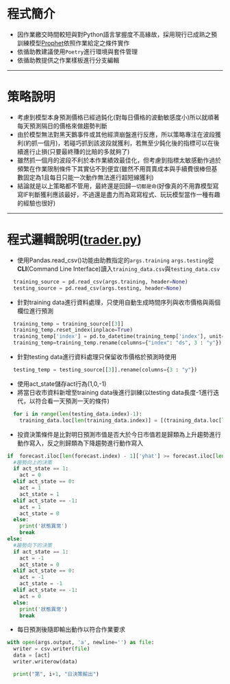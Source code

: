 
# 程式簡介
* 因作業繳交時間較短與對Python語言掌握度不高緣故，採用現行已成熟之預訓練模型[Prophet](https://facebook.github.io/prophet/)依照作業給定之條件實作
* 依循助教建議使用`Poetry`進行環境與套件管理
* 依循助教提供之作業樣板進行分支編輯
---
# 策略說明
* 考慮到模型本身預測價格已經過鈍化(對每日價格的波動敏感度小)所以就順著每天預測隔日的價格來做趨勢判斷
* 由於模型無法對黑天鵝事件或其他經濟崩盤進行反應，所以策略專注在波段獲利(約抓一個月)，若碰巧抓到該波段就獲利，若無至少鈍化後的指標可以在後續進行止損(只要最終賺的比賠的多就夠了)
* 雖然抓一個月的波段不利於本作業績效最佳化，但考慮到指標太敏感動作過於頻繁在作業限制條件下其實佔不到便宜(雖然不用買賣成本與手續費很棒但基數固定為1且每日只能一次動作無法進行超短線獲利)
* 結論就是以上策略都不管用，最終還是回歸`一切都是命`(好像真的不用靠模型寫寫IF判斷獲利應該最好，不過還是盡力而為寫寫程式、玩玩模型當作一種有趣的經驗也很好)
---
# 程式邏輯說明([trader.py](https://github.com/chihen73/1111_P761400_HW1/blob/main/trader.py))
* 使用Pandas.read_csv()功能由助教指定的`args.training` `args.testing`從**CLI**(Command Line Interface)讀入`training_data.csv`與`testing_data.csv`
```python
  training_source = pd.read_csv(args.training, header=None)
  testing_source = pd.read_csv(args.testing, header=None)
```
* 針對training data進行資料處理，只使用自動生成時間序列與收市價格與兩個欄位進行預測
```python
  training_temp = training_source[[3]]
  training_temp.reset_index(inplace=True)
  training_temp['index'] = pd.to_datetime(training_temp['index'], unit='D')
  training_temp=training_temp.rename(columns={"index": "ds", 3 : "y"})
```
* 針對testing data進行資料處理只保留收市價格於預測時使用
```python
  testing_temp = testing_source[[3]].rename(columns={3 : "y"})
```
* 使用act_state儲存act行為(1,0,-1)
* 將當日收市資料新增至training data後進行訓練(以testing data長度-1進行迭代，以符合看一天預測一天的條件)
```python
  for i in range(len(testing_data.index)-1):
    training_data.loc[len(training_data.index)] = [(training_data.loc[len(training_data.index)-1][0]) + timedelta(days=1) ,testing_data.iloc[i]['y']]
```
* 投資決策條件是比對明日預測市值是否大於今日市值若是歸類為上升趨勢進行動作寫入，反之則歸類為下降趨勢進行動作寫入
```python
if  forecast.iloc[len(forecast.index) - 1]['yhat'] >= forecast.iloc[len(forecast.index) - 2]['yhat'] :
  #趨勢向上的決策
  if act_state == 1:
    act = 0
  elif act_state == 0:
    act = 1
    act_state = 1
  elif act_state == -1:
    act = 1
    act_state = 0 
  else:
    print('狀態異常')
    break
else: 
  #趨勢向下的決策
  if act_state == 1:
    act = -1
    act_state = 0
  elif act_state == 0:
    act = -1
    act_state = -1
  elif act_state == -1:
    act = 0
  else:
    print('狀態異常')
    break
```
* 每日預測後隨即輸出動作以符合作業要求
```python
with open(args.output, 'a', newline='') as file:
  writer = csv.writer(file)
  data = [act]
  writer.writerow(data)

  print("第", i+1, "日決策輸出")
```
